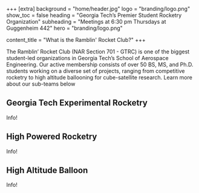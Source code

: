 +++
[extra]
background = "home/header.jpg"
logo = "branding/logo.png"
show_toc = false
heading = "Georgia Tech’s Premier Student Rocketry Organization"
subheading = "Meetings at 6:30 pm Thursdays at Guggenheim 442"
hero = "branding/logo.png"

content_title = "What is the Ramblin' Rocket Club?"
+++

The Ramblin’ Rocket Club (NAR Section 701 - GTRC) is one of the biggest student-led organizations in Georgia Tech’s School of Aerospace Engineering. Our active membership consists of over 50 BS, MS, and Ph.D. students working on a diverse set of projects, ranging from competitive rocketry to high altitude ballooning for cube-satellite research. Learn more about our sub-teams below

## Georgia Tech Experimental Rocketry

Info!

## High Powered Rocketry

Info!

## High Altitude Balloon

Info!
